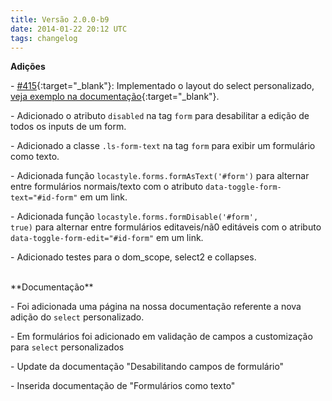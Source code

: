 ```yaml
---
title: Versão 2.0.0-b9
date: 2014-01-22 20:12 UTC
tags: changelog
---
```


**Adições**

\- [#415](https://github.com/locaweb/locawebstyle/pull/415){:target="_blank"}: Implementado o layout do select personalizado, [veja exemplo na documentação](http://locaweb.github.io/locawebstyle/manual/componentes/select "Veja o exemplo na documentação"){:target="_blank"}.

\- Adicionado o atributo <code>disabled</code> na tag <code>form</code> para desabilitar a edição de todos os inputs de um form.

\- Adicionado a classe <code>.ls-form-text</code> na tag <code>form</code> para exibir um formulário como texto.

\- Adicionada função <code>locastyle.forms.formAsText('#form')</code> para alternar entre formulários normais/texto com o atributo <code>data-toggle-form-text="#id-form"</code> em um link.

\- Adicionada função <code>locastyle.forms.formDisable('#form', true)</code> para alternar entre formulários editaveis/nã0 editáveis com o atributo <code>data-toggle-form-edit="#id-form"</code> em um link.

\- Adicionado testes para o dom_scope, select2 e collapses.

<br>
**Documentação**

\- Foi adicionada uma página na nossa documentação referente a nova adição do <code>select</code> personalizado.

\- Em formulários foi adicionado em validação de campos a customização para <code>select</code> personalizados

\- Update da documentação "Desabilitando campos de formulário"

\- Inserida documentação de "Formulários como texto"
